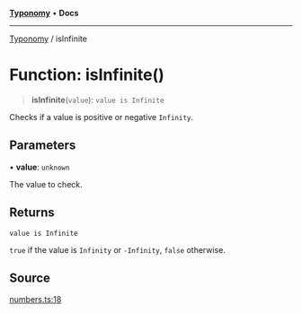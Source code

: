 [**Typonomy**](../README.md) • **Docs**

***

[Typonomy](../globals.md) / isInfinite

# Function: isInfinite()

> **isInfinite**(`value`): `value is Infinite`

Checks if a value is positive or negative `Infinity`.

## Parameters

• **value**: `unknown`

The value to check.

## Returns

`value is Infinite`

`true` if the value is `Infinity` or `-Infinity`, `false` otherwise.

## Source

[numbers.ts:18](https://github.com/softcraft-development/typonomy/blob/eea886e2cab97560257369acf8e7d17e5016c6e5/src/numbers.ts#L18)
